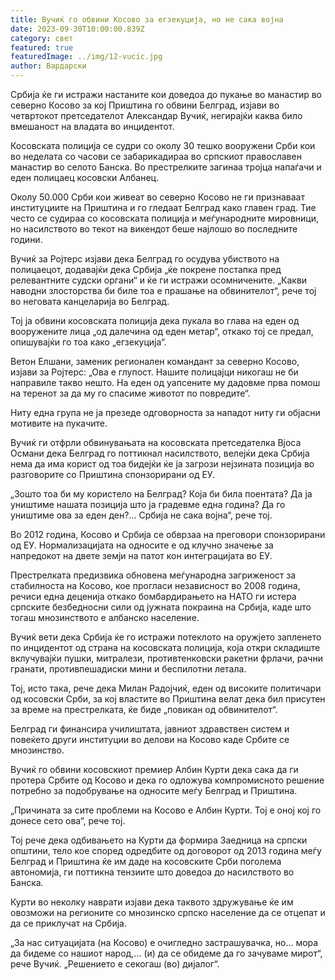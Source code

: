```yaml
---
title: Вучиќ го обвини Косово за егзекуција, но не сака војна
date: 2023-09-30T10:00:00.839Z
category: свет
featured: true
featuredImage: ../img/12-vucic.jpg
author: Вардарски
---
```

Србија ќе ги истражи настаните кои доведоа до пукање во манастир во северно Косово за кој Приштина го обвини Белград, изјави во четвртокот претседателот Александар Вучиќ, негирајќи каква било вмешаност на владата во инцидентот.

Косовската полиција се судри со околу 30 тешко вооружени Срби кои во неделата со часови се забарикадираа во српскиот православен манастир во селото Банска. Во престрелките загинаа тројца напаѓачи и еден полицаец косовски Албанец.

Околу 50.000 Срби кои живеат во северно Косово не ги признаваат институциите на Приштина и го гледаат Белград како главен град. Тие често се судираа со косовската полиција и меѓународните мировници, но насилството во текот на викендот беше најлошо во последните години.

Вучиќ за Ројтерс изјави дека Белград го осудува убиството на полицаецот, додавајќи дека Србија „ќе покрене постапка пред релевантните судски органи“ и ќе ги истражи осомничените. „Какви наводни злосторства би биле тоа е прашање на обвинителот“, рече тој во неговата канцеларија во Белград.

Тој ја обвини косовската полиција дека пукала во глава на еден од вооружените лица „од далечина од еден метар“, откако тој се предал, опишувајќи го тоа како „егзекуција“.

Ветон Елшани, заменик регионален командант за северно Косово, изјави за Ројтерс: „Ова е глупост. Нашите полицајци никогаш не би направиле такво нешто. На еден од уапсените му дадовме прва помош на теренот за да му го спасиме животот по повредите“.

Ниту една група не ја презеде одговорноста за нападот ниту ги објасни мотивите на пукачите.

Вучиќ ги отфрли обвинувањата на косовската претседателка Вјоса Османи дека Белград го поттикнал насилството, велејќи дека Србија нема да има корист од тоа бидејќи ќе ја загрози нејзината позиција во разговорите со Приштина спонзорирани од ЕУ.

„Зошто тоа би му користело на Белград? Која би била поентата? Да ја уништиме нашата позиција што ја градевме една година? Да го уништиме ова за еден ден?... Србија не сака војна“, рече тој.

Во 2012 година, Косово и Србија се обврзаа на преговори спонзорирани од ЕУ. Нормализацијата на односите е од клучно значење за напредокот на двете земји на патот кон интеграцијата во ЕУ.

Престрелката предизвика обновена меѓународна загриженост за стабилноста на Косово, кое прогласи независност во 2008 година, речиси една деценија откако бомбардирањето на НАТО ги истера српските безбедносни сили од јужната покраина на Србија, каде што тогаш мнозинството е албанско население.

Вучиќ вети дека Србија ќе го истражи потеклото на оружјето запленето по инцидентот од страна на косовската полиција, која откри складиште вклучувајќи пушки, митралези, противтенковски ракетни фрлачи, рачни гранати, противпешадиски мини и беспилотни летала.

Тој, исто така, рече дека Милан Радојчиќ, еден од високите политичари од косовски Срби, за кој властите во Приштина велат дека бил присутен за време на престрелката, ќе биде „повикан од обвинителот“.

Белград ги финансира училиштата, јавниот здравствен систем и повеќето други институции во делови на Косово каде Србите се мнозинство.

Вучиќ го обвини косовскиот премиер Албин Курти дека сака да ги протера Србите од Косово и дека го одложува компромисното решение потребно за подобрување на односите меѓу Белград и Приштина.

„Причината за сите проблеми на Косово е Албин Курти. Тој е оној кој го донесе сето ова“, рече тој.

Тој рече дека одбивањето на Курти да формира Заедница на српски општини, тело кое според одредбите од договорот од 2013 година меѓу Белград и Приштина ќе им даде на косовските Срби поголема автономија, ги поттикна тензиите што доведоа до насилството во Банска.

Курти во неколку наврати изјави дека таквото здружување ќе им овозможи на регионите со мнозинско српско население да се отцепат и да се приклучат на Србија.

„За нас ситуацијата (на Косово) е очигледно застрашувачка, но... мора да бидеме со нашиот народ,... (и) да се обидеме да го зачуваме мирот“, рече Вучиќ. „Решението е секогаш (во) дијалог“.
